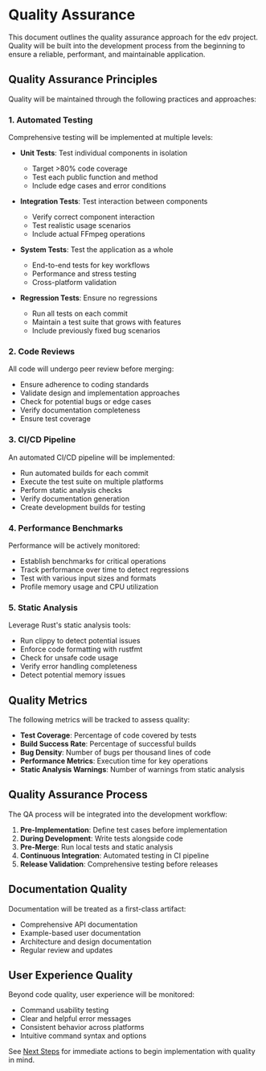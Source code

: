 # Quality Assurance

This document outlines the quality assurance approach for the edv project. Quality will be built into the development process from the beginning to ensure a reliable, performant, and maintainable application.

## Quality Assurance Principles

Quality will be maintained through the following practices and approaches:

### 1. Automated Testing

Comprehensive testing will be implemented at multiple levels:

- **Unit Tests**: Test individual components in isolation
  - Target >80% code coverage
  - Test each public function and method
  - Include edge cases and error conditions

- **Integration Tests**: Test interaction between components
  - Verify correct component interaction
  - Test realistic usage scenarios
  - Include actual FFmpeg operations

- **System Tests**: Test the application as a whole
  - End-to-end tests for key workflows
  - Performance and stress testing
  - Cross-platform validation

- **Regression Tests**: Ensure no regressions
  - Run all tests on each commit
  - Maintain a test suite that grows with features
  - Include previously fixed bug scenarios

### 2. Code Reviews

All code will undergo peer review before merging:

- Ensure adherence to coding standards
- Validate design and implementation approaches
- Check for potential bugs or edge cases
- Verify documentation completeness
- Ensure test coverage

### 3. CI/CD Pipeline

An automated CI/CD pipeline will be implemented:

- Run automated builds for each commit
- Execute the test suite on multiple platforms
- Perform static analysis checks
- Verify documentation generation
- Create development builds for testing

### 4. Performance Benchmarks

Performance will be actively monitored:

- Establish benchmarks for critical operations
- Track performance over time to detect regressions
- Test with various input sizes and formats
- Profile memory usage and CPU utilization

### 5. Static Analysis

Leverage Rust's static analysis tools:

- Run clippy to detect potential issues
- Enforce code formatting with rustfmt
- Check for unsafe code usage
- Verify error handling completeness
- Detect potential memory issues

## Quality Metrics

The following metrics will be tracked to assess quality:

- **Test Coverage**: Percentage of code covered by tests
- **Build Success Rate**: Percentage of successful builds
- **Bug Density**: Number of bugs per thousand lines of code
- **Performance Metrics**: Execution time for key operations
- **Static Analysis Warnings**: Number of warnings from static analysis

## Quality Assurance Process

The QA process will be integrated into the development workflow:

1. **Pre-Implementation**: Define test cases before implementation
2. **During Development**: Write tests alongside code
3. **Pre-Merge**: Run local tests and static analysis
4. **Continuous Integration**: Automated testing in CI pipeline
5. **Release Validation**: Comprehensive testing before releases

## Documentation Quality

Documentation will be treated as a first-class artifact:

- Comprehensive API documentation
- Example-based user documentation
- Architecture and design documentation
- Regular review and updates

## User Experience Quality

Beyond code quality, user experience will be monitored:

- Command usability testing
- Clear and helpful error messages
- Consistent behavior across platforms
- Intuitive command syntax and options

See [Next Steps](08_next_steps.md) for immediate actions to begin implementation with quality in mind. 